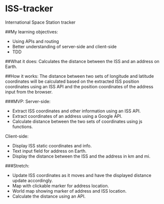 # ISS-tracker
International Space Station tracker

##My learning objectives:
- Using APIs and routing
- Better understanding of server-side and client-side
- TDD

##What it does:
Calculates the distance between the ISS and an address on Earth.

##How it works:
The distance between two sets of longitude and latitude coordinates will be calculated based on the extracted ISS position coordinates using an ISS API and the position coordinates of the address input from the browser.

###MVP:
Server-side:
- Extract ISS coordinates and other information using an ISS API.
- Extract coordinates of an address using a Google API.
- Calculate distance between the two sets of coordinates using js functions.

Client-side:
- Display ISS static coordinates and info.
- Text input field for address on Earth.
- Display the distance between the ISS and the address in km and mi.

###Stretch:
- Update ISS coordinates as it moves and have the displayed distance update accordingly.
- Map with clickable marker for address location.
- World map showing marker of address and ISS location.
- Calculate the distance using an API.
